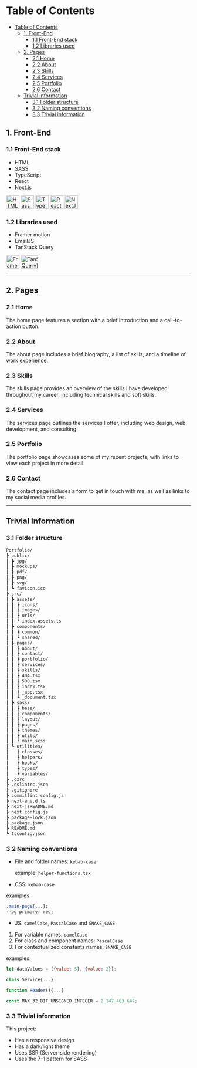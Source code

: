 # Table of Contents

- [Table of Contents](#table-of-contents)
  - [1. Front-End](#1-front-end)
    - [1.1 Front-End stack](#11-front-end-stack)
    - [1.2 Libraries used](#12-libraries-used)
  - [2. Pages](#2-pages)
    - [2.1 Home](#21-home)
    - [2.2 About](#22-about)
    - [2.3 Skills](#23-skills)
    - [2.4 Services](#24-services)
    - [2.5 Portfolio](#25-portfolio)
    - [2.6 Contact](#26-contact)
  - [Trivial information](#trivial-information)
    - [3.1 Folder structure](#31-folder-structure)
    - [3.2 Naming conventions](#32-naming-conventions)
    - [3.3 Trivial information](#33-trivial-information)

## 1. Front-End

### 1.1 Front-End stack

- HTML
- SASS
- TypeScript
- React
- Next.js

<a href="https://developer.mozilla.org/en-US/docs/Glossary/HTML5" target="_blank" rel="noreferrer" title="HTML5"><img src="https://raw.githubusercontent.com/danielcranney/readme-generator/main/public/icons/skills/html5-colored.svg" width="36" height="36" alt="HTML5" /></a>
<a href="https://sass-lang.com/" target="_blank" rel="noreferrer" title="SASS"><img src="https://raw.githubusercontent.com/danielcranney/readme-generator/main/public/icons/skills/sass-colored.svg" width="36" height="36" alt="Sass" /></a>
<a href="https://www.typescriptlang.org/" target="_blank" rel="noreferrer" title="TypeScript"><img src="https://raw.githubusercontent.com/danielcranney/readme-generator/main/public/icons/skills/typescript-colored.svg" width="36" height="36" alt="TypeScript" /></a>
<a href="https://reactjs.org/" target="_blank" rel="noreferrer" title="React"><img src="https://raw.githubusercontent.com/danielcranney/readme-generator/main/public/icons/skills/react-colored.svg" width="36" height="36" alt="React" /></a>
<a href="https://nextjs.org/docs" target="_blank" rel="noreferrer" title="Next.js"><img src="https://raw.githubusercontent.com/danielcranney/readme-generator/main/public/icons/skills/nextjs-colored.svg" width="36" height="36" alt="NextJs" /></a>

### 1.2 Libraries used

- Framer motion
- EmailJS
- TanStack Query

<a  href="https://www.framer.com/motion/"  target="_blank"  rel="noreferrer" title="Framer Motion">
<img src="https://seeklogo.com/images/F/framer-motion-logo-DA1E33CAA1-seeklogo.com.png" width="36" height="36" alt="Framer motion"/>
</a>
<a  href="https://tanstack.com/"  target="_blank"  rel="noreferrer" title="TanStackQuery a.k.a React Query v4">
<img src="https://raw.githubusercontent.com/TanStack/query/main/media/logo-light.png" width="180" height="36" alt="TanStack Query(React Query)" style="-webkit-clip-path: polygon(0 0, 26% 0, 26% 100%, 0% 100%);
clip-path: polygon(0 0, 26% 0, 26% 100%, 0% 100%);"/>
</a>

---

## 2. Pages

### 2.1 Home

The home page features a section with a brief introduction and a call-to-action button.

### 2.2 About

The about page includes a brief biography, a list of skills, and a timeline of work experience.

### 2.3 Skills

The skills page provides an overview of the skills I have developed throughout my career, including technical skills and soft skills.

### 2.4 Services

The services page outlines the services I offer, including web design, web development, and consulting.

### 2.5 Portfolio

The portfolio page showcases some of my recent projects, with links to view each project in more detail.

### 2.6 Contact

The contact page includes a form to get in touch with me, as well as links to my social media profiles.

---

## Trivial information

### 3.1 Folder structure

```bash
Portfolio/
┣ public/
┃ ┣ jpg/
┃ ┣ mockups/
┃ ┣ pdf/
┃ ┣ png/
┃ ┣ svg/
┃ ┗ favicon.ico
┣ src/
┃ ┣ assets/
┃ ┃ ┣ icons/
┃ ┃ ┣ images/
┃ ┃ ┣ urls/
┃ ┃ ┗ index.assets.ts
┃ ┣ components/
┃ ┃ ┣ common/
┃ ┃ ┗ shared/
┃ ┣ pages/
┃ ┃ ┣ about/
┃ ┃ ┣ contact/
┃ ┃ ┣ portfolio/
┃ ┃ ┣ services/
┃ ┃ ┣ skills/
┃ ┃ ┣ 404.tsx
┃ ┃ ┣ 500.tsx
┃ ┃ ┣ index.tsx
┃ ┃ ┣ _app.tsx
┃ ┃ ┗ _document.tsx
┃ ┣ sass/
┃ ┃ ┣ base/
┃ ┃ ┣ components/
┃ ┃ ┣ layout/
┃ ┃ ┣ pages/
┃ ┃ ┣ themes/
┃ ┃ ┣ utils/
┃ ┃ ┗ main.scss
┃ ┗ utilities/
┃   ┣ classes/
┃   ┣ helpers/
┃   ┣ hooks/
┃   ┣ types/
┃   ┗ variables/
┣ .czrc
┣ .eslintrc.json
┣ .gitignore
┣ commitlint.config.js
┣ next-env.d.ts
┣ next-jsREADME.md
┣ next.config.js
┣ package-lock.json
┣ package.json
┣ README.md
┗ tsconfig.json
```

### 3.2 Naming conventions

- File and folder names: `kebab-case`

   example: `helper-functions.tsx`

- CSS: `kebab-case`

 examples:

  ```css
  .main-page{...};
  --bg-primary: red;
  ```

- JS: `camelCase`, ⁣`PascalCase` and `SNAKE_CASE`

 1. For variable names: `camelCase`
 2. For class and component names: `PascalCase`
 3. For contextualized constants names: `SNAKE_CASE`

 examples:

 ```js
 let dataValues = [{value: 5}, {value: 2}];

 class Service{...}

 function Header(){...}

 const MAX_32_BIT_UNSIGNED_INTEGER = 2_147_483_647;
 ```

### 3.3 Trivial information

This project:

- Has a responsive design
- Has a dark/light theme
- Uses SSR (Server-side rendering)
- Uses the 7-1 pattern for SASS
